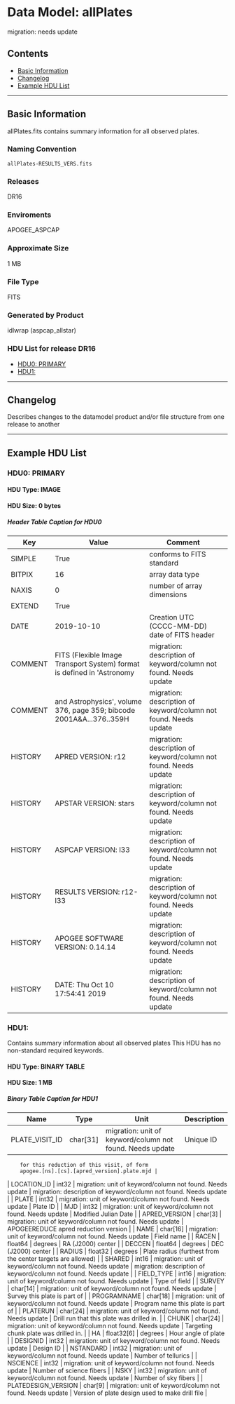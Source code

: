 # Data Model: allPlates


migration: needs update


## Contents
- [Basic Information](#basic-information)
- [Changelog](#changelog)
- [Example HDU List](#example-hdu-list)


---

## Basic Information
allPlates.fits contains summary information for all observed plates.

### Naming Convention
<code>allPlates-RESULTS_VERS.fits</code>

### Releases
DR16

### Enviroments
APOGEE_ASPCAP

### Approximate Size
1 MB

### File Type
FITS

### Generated by Product
idlwrap (aspcap_allstar)

### HDU List for release DR16
  - [HDU0: PRIMARY](#hdu0-primary)
  - [HDU1: ](#hdu1-)


---

## Changelog
Describes changes to the datamodel product and/or file structure from one release to another

---
## Example HDU List


### HDU0: PRIMARY


#### HDU Type: IMAGE
#### HDU Size:  0 bytes

##### Header Table Caption for HDU0
Key | Value | Comment | |
| --- | --- | --- | --- |
| SIMPLE | True | conforms to FITS standard |
| BITPIX | 16 | array data type |
| NAXIS | 0 | number of array dimensions |
| EXTEND | True |  |
| DATE | 2019-10-10 | Creation UTC (CCCC-MM-DD) date of FITS header |
| COMMENT | FITS (Flexible Image Transport System) format is defined in 'Astronomy | migration: description of keyword/column not found. Needs update |
| COMMENT | and Astrophysics', volume 376, page 359; bibcode 2001A&A...376..359H | migration: description of keyword/column not found. Needs update |
| HISTORY | APRED VERSION: r12 | migration: description of keyword/column not found. Needs update |
| HISTORY | APSTAR VERSION: stars | migration: description of keyword/column not found. Needs update |
| HISTORY | ASPCAP VERSION: l33 | migration: description of keyword/column not found. Needs update |
| HISTORY | RESULTS VERSION: r12-l33 | migration: description of keyword/column not found. Needs update |
| HISTORY | APOGEE SOFTWARE VERSION: 0.14.14 | migration: description of keyword/column not found. Needs update |
| HISTORY | DATE: Thu Oct 10 17:54:41 2019 | migration: description of keyword/column not found. Needs update |



### HDU1: 
Contains summary information about all observed plates
This HDU has no non-standard required keywords.

#### HDU Type: BINARY TABLE
#### HDU Size:  1 MB

##### Binary Table Caption for HDU1
Name | Type | Unit | Description |
| --- | --- | --- | --- |
 | PLATE_VISIT_ID | char[31] | migration: unit of keyword/column not found. Needs update | Unique ID
		for this reduction of this visit, of form
		apogee.[ns].[cs].[apred_version].plate.mjd |
 | LOCATION_ID | int32 | migration: unit of keyword/column not found. Needs update | migration: description of keyword/column not found. Needs update |
 | PLATE | int32 | migration: unit of keyword/column not found. Needs update | Plate ID |
 | MJD | int32 | migration: unit of keyword/column not found. Needs update | Modified Julian Date |
 | APRED_VERSION | char[3] | migration: unit of keyword/column not found. Needs update | APOGEEREDUCE apred reduction version |
 | NAME | char[16] | migration: unit of keyword/column not found. Needs update | Field name |
 | RACEN | float64 | degrees | RA (J2000) center |
 | DECCEN | float64 | degrees | DEC (J2000) center |
 | RADIUS | float32 | degrees | Plate radius
		(furthest from the center targets are allowed) |
 | SHARED | int16 | migration: unit of keyword/column not found. Needs update | migration: description of keyword/column not found. Needs update |
 | FIELD_TYPE | int16 | migration: unit of keyword/column not found. Needs update | Type of field |
 | SURVEY | char[14] | migration: unit of keyword/column not found. Needs update | Survey this plate
		is part of |
 | PROGRAMNAME | char[18] | migration: unit of keyword/column not found. Needs update | Program name
		this plate is part of |
 | PLATERUN | char[24] | migration: unit of keyword/column not found. Needs update | Drill run that
		this plate was drilled in. |
 | CHUNK | char[24] | migration: unit of keyword/column not found. Needs update | Targeting chunk
		plate was drilled in. |
 | HA | float32[6] | degrees | Hour angle of plate |
 | DESIGNID | int32 | migration: unit of keyword/column not found. Needs update | Design ID |
 | NSTANDARD | int32 | migration: unit of keyword/column not found. Needs update | Number of tellurics |
 | NSCIENCE | int32 | migration: unit of keyword/column not found. Needs update | Number of science fibers |
 | NSKY | int32 | migration: unit of keyword/column not found. Needs update | Number of sky fibers |
 | PLATEDESIGN_VERSION | char[9] | migration: unit of keyword/column not found. Needs update | Version
		of plate design used to make drill file |


